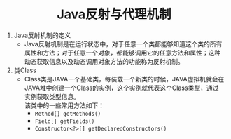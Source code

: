 # <center>Java反射与代理机制</cneter>
1. Java反射机制的定义
    * Java反射机制是在运行状态中，对于任意一个类都能够知道这个类的所有属性和方法；对于任意一个对象，都能够调用它的任意方法和属性；这种动态获取信息以及动态调用对象方法的功能称为反射机制。  
2. 类Class
    * Class类是JAVA一个基础类，每装载一个新类的时候，JAVA虚拟机就会在JAVA堆中创建一个Class的实例，这个实例就代表这个Class类型，通过实例获取类型信息。  
    该类中的一些常用方法如下：
        * `Method[] getMethods()`
        * `Field[] getFields()`
        * `Constructor<?>[] getDeclaredConstructors()`